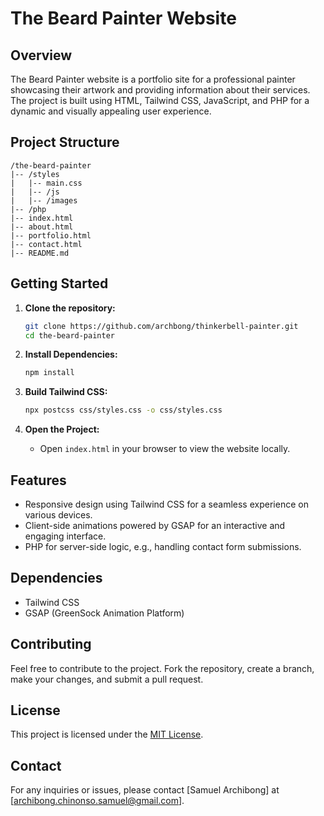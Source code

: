 # The Beard Painter Website

## Overview

The Beard Painter website is a portfolio site for a professional painter showcasing their artwork and providing information about their services. The project is built using HTML, Tailwind CSS, JavaScript, and PHP for a dynamic and visually appealing user experience.

## Project Structure

```
/the-beard-painter
|-- /styles
|   |-- main.css
|   |-- /js
|   |-- /images
|-- /php
|-- index.html
|-- about.html
|-- portfolio.html
|-- contact.html
|-- README.md
```

## Getting Started

1. **Clone the repository:**
   ```bash
   git clone https://github.com/archbong/thinkerbell-painter.git
   cd the-beard-painter
   ```

2. **Install Dependencies:**
   ```bash
   npm install
   ```

3. **Build Tailwind CSS:**
   ```bash
   npx postcss css/styles.css -o css/styles.css
   ```

4. **Open the Project:**
   - Open `index.html` in your browser to view the website locally.

## Features

- Responsive design using Tailwind CSS for a seamless experience on various devices.
- Client-side animations powered by GSAP for an interactive and engaging interface.
- PHP for server-side logic, e.g., handling contact form submissions.

## Dependencies

- Tailwind CSS
- GSAP (GreenSock Animation Platform)

## Contributing

Feel free to contribute to the project. Fork the repository, create a branch, make your changes, and submit a pull request.

## License

This project is licensed under the [MIT License](LICENSE).

## Contact

For any inquiries or issues, please contact [Samuel Archibong] at [archibong.chinonso.samuel@gmail.com].